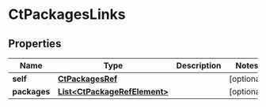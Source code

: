 

# CtPackagesLinks

## Properties

Name | Type | Description | Notes
------------ | ------------- | ------------- | -------------
**self** | [**CtPackagesRef**](CtPackagesRef.md) |  |  [optional]
**packages** | [**List&lt;CtPackageRefElement&gt;**](CtPackageRefElement.md) |  |  [optional]




